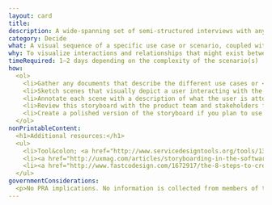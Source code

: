 ```yaml
---
layout: card
title:
description: A wide-spanning set of semi-structured interviews with anyone who has an interest in a project&rsquo;s success, including users.
category: Decide
what: A visual sequence of a specific use case or scenario, coupled with a narrative.
why: To visualize interactions and relationships that might exist between a user and a solution in the context of the user&rsquo;s full experience.
timeRequired: 1–2 days depending on the complexity of the scenario(s)
how:
  <ol>
    <li>Gather any documents that describe the different use cases or <a href="/user-scenarios">scenarios</a> in which users will interact with your service.</li>
    <li>Sketch scenes that visually depict a user interacting with the service, including as much context as possible. For example&#58; Are they on the move? Where are they? What else is in their environment?</li>
    <li>Annotate each scene with a description of what the user is attempting to do. Describe what general feeling or experience the team wants the user to have.</li>
    <li>Review this storyboard with the product team and stakeholders for feedback. Iterate until the storyboard represents a shared vision of the scenario and progression of scenes.</li>
    <li>Create a polished version of the storyboard if you plan to use it for future work or in other external contexts.</li>
  </ol>
nonPrintableContent:
  <h1>Additional resources:</h1>
  <ul>
    <li>Tool&colon; <a href="http://www.servicedesigntools.org/tools/13">Communication Methods Supporting Design Processes.</a> Service Design Tools.</li>
    <li><a href="http://uxmag.com/articles/storyboarding-in-the-software-design-process">&ldquo;Storyboarding in the Software Design Process.&rdquo;</a> Ambrose Little.</li>
    <li><a href="http://www.fastcodesign.com/1672917/the-8-steps-to-creating-a-great-storyboard">&ldquo;The 8 Steps to Creating a Great Storyboard.&rdquo;</a> Jake Knapp.</li>
  </ul>
governmentConsiderations:
  <p>No PRA implications. No information is collected from members of the public.</p>
---
```


